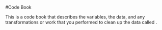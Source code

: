 #Code Book

This is a code book that describes the variables, the data, and any transformations or work that you performed to clean up the data called .
